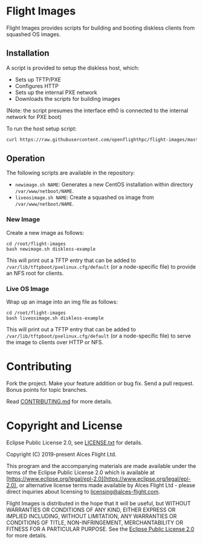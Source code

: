 # Flight Images

Flight Images provides scripts for building and booting diskless clients from squashed OS images.

## Installation

A script is provided to setup the diskless host, which:
- Sets up TFTP/PXE
- Configures HTTP
- Sets up the internal PXE network
- Downloads the scripts for building images

(Note: the script presumes the interface eth0 is connected to the internal network for PXE boot)

To run the host setup script:
```bash
curl https://raw.githubusercontent.com/openflighthpc/flight-images/master/host_setup.sh |/bin/bash
```

## Operation

The following scripts are available in the repository:
- `newimage.sh NAME`: Generates a new CentOS installation within directory `/var/www/netboot/NAME`.
- `liveosimage.sh NAME`: Create a squashed os image from `/var/www/netboot/NAME`.

### New Image

Create a new image as follows:
```
cd /root/flight-images
bash newimage.sh diskless-example
```

This will print out a TFTP entry that can be added to `/var/lib/tftpboot/pxelinux.cfg/default` (or a node-specific file) to provide an NFS root for clients.

### Live OS Image

Wrap up an image into an img file as follows:
```
cd /root/flight-images
bash liveosimage.sh diskless-example
```

This will print out a TFTP entry that can be added to `/var/lib/tftpboot/pxelinux.cfg/default` (or a node-specific file) to serve the image to clients over HTTP or NFS.

# Contributing

Fork the project. Make your feature addition or bug fix. Send a pull
request. Bonus points for topic branches.

Read [CONTRIBUTING.md](CONTRIBUTING.md) for more details.

# Copyright and License

Eclipse Public License 2.0, see [LICENSE.txt](LICENSE.txt) for details.

Copyright (C) 2019-present Alces Flight Ltd.

This program and the accompanying materials are made available under
the terms of the Eclipse Public License 2.0 which is available at
[https://www.eclipse.org/legal/epl-2.0](https://www.eclipse.org/legal/epl-2.0),
or alternative license terms made available by Alces Flight Ltd -
please direct inquiries about licensing to
[licensing@alces-flight.com](mailto:licensing@alces-flight.com).

Flight Images is distributed in the hope that it will be
useful, but WITHOUT WARRANTIES OR CONDITIONS OF ANY KIND, EITHER
EXPRESS OR IMPLIED INCLUDING, WITHOUT LIMITATION, ANY WARRANTIES OR
CONDITIONS OF TITLE, NON-INFRINGEMENT, MERCHANTABILITY OR FITNESS FOR
A PARTICULAR PURPOSE. See the [Eclipse Public License 2.0](https://opensource.org/licenses/EPL-2.0) for more
details.

